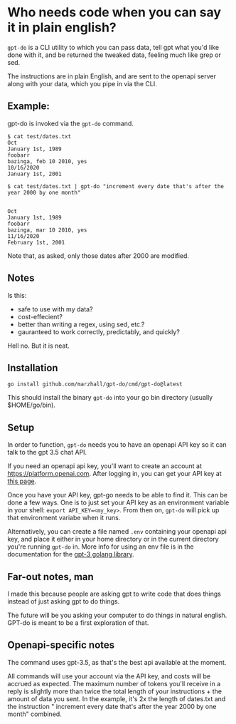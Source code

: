 # Who needs code when you can say it in plain english?

`gpt-do` is a CLI utility to which you can pass data, tell gpt what you'd like done
with it, and be returned the tweaked data, feeling much like grep or sed.

The instructions are in plain English, and are sent to the openapi server along with
your data, which you pipe in via the CLI.

## Example:

gpt-do is invoked via the `gpt-do` command.

```
$ cat test/dates.txt 
Oct
January 1st, 1989
foobarr
bazinga, feb 10 2010, yes
10/16/2020
January 1st, 2001

$ cat test/dates.txt | gpt-do "increment every date that's after the year 2000 by one month" 


Oct
January 1st, 1989
foobarr
bazinga, mar 10 2010, yes
11/16/2020
February 1st, 2001
```

Note that, as asked, only those dates after 2000 are modified.

## Notes

Is this:
- safe to use with my data?
- cost-effecient?
- better than writing a regex, using sed, etc.?
- gauranteed to work correctly, predictably, and quickly?

Hell no. But it is neat.

## Installation

    go install github.com/marzhall/gpt-do/cmd/gpt-do@latest

This should install the binary `gpt-do` into your go bin directory (usually $HOME/go/bin).

## Setup

In order to function, `gpt-do` needs you to have an openapi API key so it can talk to the
gpt 3.5 chat API.

If you need an openapi api key, you'll want to create an account at https://platform.openai.com.
After logging in, you can get your API key at [this page](https://platform.openai.com/account/api-keys).

Once you have your API key, gpt-go needs to be able to find it. This can be done a few ways.
One is to just set your API key as an environment variable in your shell: `export API_KEY=<my_key>`.
From then on, `gpt-do` will pick up that environment variabe when it runs.

Alternatively, you can create a file named `.env` containing your openapi api key, and place it
either in your home directory or in the current directory you're running `gpt-do` in. More info
for using an env file is in the documentation for the [gpt-3 golang library](https://github.com/PullRequestInc/go-gpt3).


## Far-out notes, man

I made this because people are asking gpt to write code that does things instead of just asking
gpt to do things.

The future will be you asking your computer to do things in natural english. GPT-do is meant to
be a first exploration of that.

## Openapi-specific notes

The command uses gpt-3.5, as that's the best api available at the moment.

All commands will use your account via the API key, and costs will be accrued as expected.
The maximum number of tokens you'll receive in a reply is slightly more than twice the total
length of your instructions + the amount of data you sent. In the example, it's 2x the length
of dates.txt and the instruction " increment every date that's after the year 2000 by one month"
combined.
